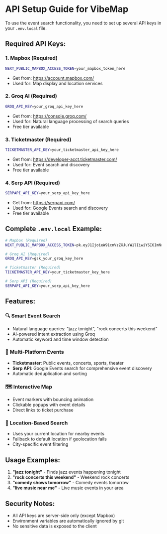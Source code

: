 # API Setup Guide for VibeMap

To use the event search functionality, you need to set up several API keys in your `.env.local` file.

## Required API Keys:

### 1. **Mapbox** (Required)
```bash
NEXT_PUBLIC_MAPBOX_ACCESS_TOKEN=your_mapbox_token_here
```
- Get from: https://account.mapbox.com/
- Used for: Map display and location services

### 2. **Groq AI** (Required)
```bash
GROQ_API_KEY=your_groq_api_key_here
```
- Get from: https://console.groq.com/
- Used for: Natural language processing of search queries
- Free tier available

### 3. **Ticketmaster** (Required)
```bash
TICKETMASTER_API_KEY=your_ticketmaster_api_key_here
```
- Get from: https://developer-acct.ticketmaster.com/
- Used for: Event search and discovery
- Free tier available

### 4. **Serp API** (Required)
```bash
SERPAPI_API_KEY=your_serp_api_key_here
```
- Get from: https://serpapi.com/
- Used for: Google Events search and discovery
- Free tier available

## Complete `.env.local` Example:

```bash
# Mapbox (Required)
NEXT_PUBLIC_MAPBOX_ACCESS_TOKEN=pk.eyJ1IjoieW91cnVzZXJuYW1lIiwiYSI6ImNrZXhhbXBsZSJ9.example

# Groq AI (Required)
GROQ_API_KEY=gsk_your_groq_key_here

# Ticketmaster (Required)
TICKETMASTER_API_KEY=your_ticketmaster_key_here

# Serp API (Required)
SERPAPI_API_KEY=your_serp_api_key_here
```

## Features:

### 🔍 **Smart Event Search**
- Natural language queries: "jazz tonight", "rock concerts this weekend"
- AI-powered intent extraction using Groq
- Automatic keyword and time window detection

### 🎫 **Multi-Platform Events**
- **Ticketmaster**: Public events, concerts, sports, theater
- **Serp API**: Google Events search for comprehensive event discovery
- Automatic deduplication and sorting

### 🗺️ **Interactive Map**
- Event markers with bouncing animation
- Clickable popups with event details
- Direct links to ticket purchase

### 📍 **Location-Based Search**
- Uses your current location for nearby events
- Fallback to default location if geolocation fails
- City-specific event filtering

## Usage Examples:

1. **"jazz tonight"** - Finds jazz events happening tonight
2. **"rock concerts this weekend"** - Weekend rock concerts
3. **"comedy shows tomorrow"** - Comedy events tomorrow
4. **"live music near me"** - Live music events in your area

## Security Notes:
- All API keys are server-side only (except Mapbox)
- Environment variables are automatically ignored by git
- No sensitive data is exposed to the client

